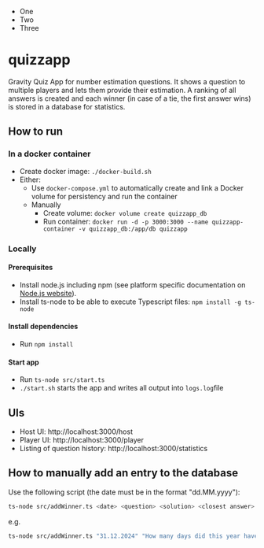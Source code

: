 
- One
- Two
- Three

# quizzapp

Gravity Quiz App for number estimation questions. It shows a question to multiple players and lets them provide their estimation. A ranking of all answers is created and each winner (in case of a tie, the first answer wins) is stored in a database for statistics.

## How to run
### In a docker container
- Create docker image:  ```./docker-build.sh```
- Either:
    - Use ```docker-compose.yml``` to automatically create and link a Docker volume for persistency and run the container
    - Manually
        - Create volume: ```docker volume create quizzapp_db```
        - Run container: ```docker run -d -p 3000:3000 --name quizzapp-container -v quizzapp_db:/app/db quizzapp```

### Locally
#### Prerequisites
- Install node.js including npm (see platform specific documentation on [Node.js website](https://nodejs.org/en/download)).
- Install ts-node to be able to execute Typescript files: ```npm install -g ts-node```

#### Install dependencies
- Run ```npm install```

#### Start app
- Run ```ts-node src/start.ts```
- ```./start.sh``` starts the app and writes all output into ```logs.log```file

## UIs
- Host UI: http://localhost:3000/host
- Player UI: http://localhost:3000/player
- Listing of question history: http://localhost:3000/statistics

## How to manually add an entry to the database
Use the following script (the date must be in the format "dd.MM.yyyy"):

```sh
ts-node src/addWinner.ts <date> <question> <solution> <closest answer> <winner>
```

e.g.

```sh
ts-node src/addWinner.ts "31.12.2024" "How many days did this year have?" 366 365 Martina
```
